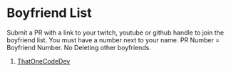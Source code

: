 # Boyfriend List

Submit a PR with a link to your twitch, youtube or github handle to join the boyfriend list. You must have a number next to your name. PR Number = Boyfriend Number. No Deleting other boyfriends.

1. [ThatOneCodeDev](https://github.com/ThatOneCodeDev)

